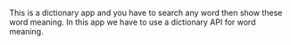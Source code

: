 This is a dictionary app and you have to search any word then show these word meaning.
In this app we have to use a dictionary API for word meaning.
